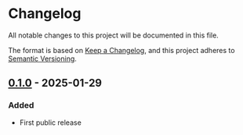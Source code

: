 # Changelog

All notable changes to this project will be documented in this file.

The format is based on [Keep a Changelog][],
and this project adheres to [Semantic Versioning][].

<!--
## Unreleased

### Added
### Changed
### Removed
[0.1.1]: https://github.com/WoozyMasta/discord-a2s-bot/compare/v0.1.0...v0.1.1
-->

## [0.1.0][] - 2025-01-29

### Added

* First public release

[0.1.0]: https://github.com/WoozyMasta/discord-a2s-bot/tree/v0.1.0

<!--links-->
[Keep a Changelog]: https://keepachangelog.com/en/1.1.0/
[Semantic Versioning]: https://semver.org/spec/v2.0.0.html
